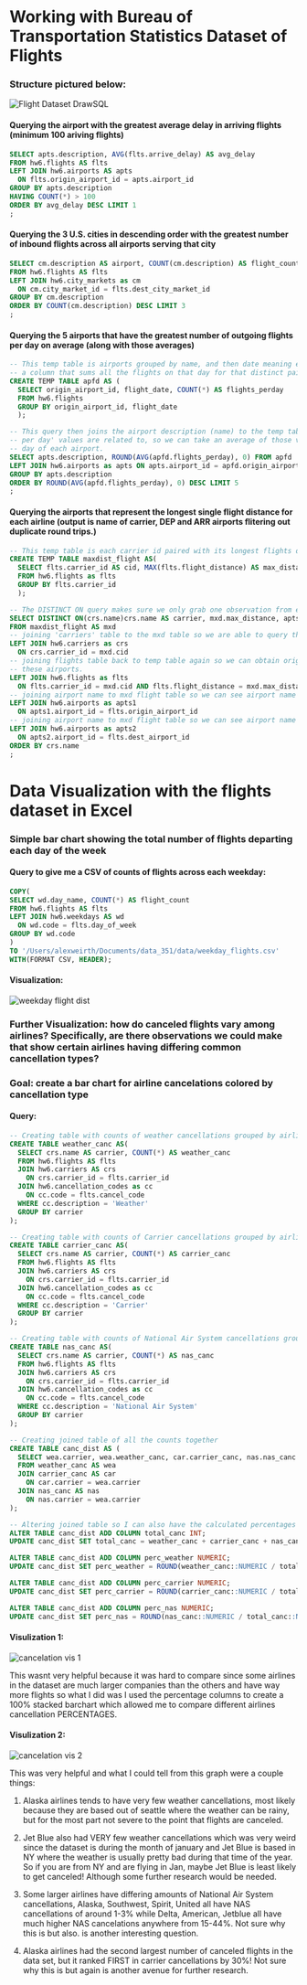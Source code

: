# Working with Bureau of Transportation Statistics Dataset of Flights

### Structure pictured below:

![Flight Dataset DrawSQL](./images/flight_drawsql.png)

#### Querying the airport with the greatest average delay in arriving flights (minimum 100 ariving flights)

```sql
SELECT apts.description, AVG(flts.arrive_delay) AS avg_delay
FROM hw6.flights AS flts
LEFT JOIN hw6.airports AS apts 
  ON flts.origin_airport_id = apts.airport_id
GROUP BY apts.description
HAVING COUNT(*) > 100
ORDER BY avg_delay DESC LIMIT 1
;
```

#### Querying the 3 U.S. cities in descending order with the greatest number of inbound flights across all airports serving that city

```sql
SELECT cm.description AS airport, COUNT(cm.description) AS flight_count
FROM hw6.flights AS flts
LEFT JOIN hw6.city_markets as cm 
  ON cm.city_market_id = flts.dest_city_market_id
GROUP BY cm.description
ORDER BY COUNT(cm.description) DESC LIMIT 3
;
```

#### Querying the 5 airports that have the greatest number of outgoing flights per day on average (along with those averages)

```sql
-- This temp table is airports grouped by name, and then date meaning each entry in the table is groups of distinct aiport/date pairs and
-- a column that sums all the flights on that day for that distinct pair.
CREATE TEMP TABLE apfd AS (
  SELECT origin_airport_id, flight_date, COUNT(*) AS flights_perday
  FROM hw6.flights
  GROUP BY origin_airport_id, flight_date
  );

-- This query then joins the airport description (name) to the temp table apfd so we can group by airport (to which a bunch of 'flights
-- per day' values are related to, so we can take an average of those values which are grouped by airport to give us avg flights per
-- day of each airport.
SELECT apts.description, ROUND(AVG(apfd.flights_perday), 0) FROM apfd
LEFT JOIN hw6.airports as apts ON apts.airport_id = apfd.origin_airport_id
GROUP BY apts.description
ORDER BY ROUND(AVG(apfd.flights_perday), 0) DESC LIMIT 5
;
```

#### Querying the airports that represent the longest single flight distance for each airline (output is name of carrier, DEP and ARR airports flitering out duplicate round trips.)

```sql
-- This temp table is each carrier id paired with its longest flights distance
CREATE TEMP TABLE maxdist_flight AS(
  SELECT flts.carrier_id AS cid, MAX(flts.flight_distance) AS max_distance
  FROM hw6.flights as flts
  GROUP BY flts.carrier_id
  );

-- The DISTINCT ON query makes sure we only grab one observation from each grouping so we cannot have duplicates
SELECT DISTINCT ON(crs.name)crs.name AS carrier, mxd.max_distance, apts1.description AS origin_airport, apts2.description AS destination_airport
FROM maxdist_flight AS mxd
-- joining 'carriers' table to the mxd table so we are able to query the name of the carriers
LEFT JOIN hw6.carriers as crs 
  ON crs.carrier_id = mxd.cid
-- joining flights table back to temp table again so we can obtain origin & dest aiport ids which in a later join we can gdt the names for
-- these airports.
LEFT JOIN hw6.flights as flts 
  ON flts.carrier_id = mxd.cid AND flts.flight_distance = mxd.max_distance
-- joining airport name to mxd flight table so we can see airport name of the origin location
LEFT JOIN hw6.airports as apts1 
  ON apts1.airport_id = flts.origin_airport_id
-- joining airport name to mxd flight table so we can see airport name of the destination location
LEFT JOIN hw6.airports as apts2 
  ON apts2.airport_id = flts.dest_airport_id
ORDER BY crs.name
;
```

# Data Visualization with the flights dataset in Excel

### Simple bar chart showing the total number of flights departing each day of the week

#### Query to give me a CSV of counts of flights across each weekday:

```sql
COPY(
SELECT wd.day_name, COUNT(*) AS flight_count
FROM hw6.flights AS flts
LEFT JOIN hw6.weekdays AS wd 
  ON wd.code = flts.day_of_week
GROUP BY wd.code
)
TO '/Users/alexweirth/Documents/data_351/data/weekday_flights.csv'
WITH(FORMAT CSV, HEADER);
```

#### Visualization:
![weekday flight dist](./images/flight_weekdist.png)

### Further Visualization: how do canceled flights vary among airlines? Specifically, are there observations we could make that show certain airlines having differing common cancellation types?

### Goal: create a bar chart for airline cancelations colored by cancellation type

#### Query:
```sql
-- Creating table with counts of weather cancellations grouped by airline
CREATE TABLE weather_canc AS(
  SELECT crs.name AS carrier, COUNT(*) AS weather_canc
  FROM hw6.flights AS flts
  JOIN hw6.carriers AS crs 
    ON crs.carrier_id = flts.carrier_id
  JOIN hw6.cancellation_codes as cc 
    ON cc.code = flts.cancel_code
  WHERE cc.description = 'Weather'
  GROUP BY carrier
);

-- Creating table with counts of Carrier cancellations grouped by airline
CREATE TABLE carrier_canc AS(
  SELECT crs.name AS carrier, COUNT(*) AS carrier_canc
  FROM hw6.flights AS flts
  JOIN hw6.carriers AS crs 
    ON crs.carrier_id = flts.carrier_id
  JOIN hw6.cancellation_codes as cc 
    ON cc.code = flts.cancel_code
  WHERE cc.description = 'Carrier'
  GROUP BY carrier
);

-- Creating table with counts of National Air System cancellations grouped by airline
CREATE TABLE nas_canc AS(
  SELECT crs.name AS carrier, COUNT(*) AS nas_canc
  FROM hw6.flights AS flts
  JOIN hw6.carriers AS crs 
    ON crs.carrier_id = flts.carrier_id
  JOIN hw6.cancellation_codes as cc 
    ON cc.code = flts.cancel_code
  WHERE cc.description = 'National Air System'
  GROUP BY carrier
);

-- Creating joined table of all the counts together
CREATE TABLE canc_dist AS (
  SELECT wea.carrier, wea.weather_canc, car.carrier_canc, nas.nas_canc
  FROM weather_canc AS wea
  JOIN carrier_canc AS car 
    ON car.carrier = wea.carrier
  JOIN nas_canc AS nas 
    ON nas.carrier = wea.carrier
);

-- Altering joined table so I can also have the calculated percentages of each type of cancellation grouped by airline.
ALTER TABLE canc_dist ADD COLUMN total_canc INT;
UPDATE canc_dist SET total_canc = weather_canc + carrier_canc + nas_canc;

ALTER TABLE canc_dist ADD COLUMN perc_weather NUMERIC;
UPDATE canc_dist SET perc_weather = ROUND(weather_canc::NUMERIC / total_canc::NUMERIC, 2);

ALTER TABLE canc_dist ADD COLUMN perc_carrier NUMERIC;
UPDATE canc_dist SET perc_carrier = ROUND(carrier_canc::NUMERIC / total_canc::NUMERIC, 2);

ALTER TABLE canc_dist ADD COLUMN perc_nas NUMERIC;
UPDATE canc_dist SET perc_nas = ROUND(nas_canc::NUMERIC / total_canc::NUMERIC, 2);
```

#### Visulization 1: 

![cancelation vis 1](./images/2b_vis1.png)

This wasnt very helpful because it was hard to compare since some airlines in the dataset are much larger companies than the others and have way more flights so what I did was I used the percentage columns to create a 100% stacked barchart which allowed me to compare different airlines cancellation PERCENTAGES.

#### Visulization 2: 

![cancelation vis 2](./images/2b_vis2.png)

This was very helpful and what I could tell from this graph were a couple things:

1. Alaska airlines tends to have very few weather cancellations, most likely because they are based out of seattle where the weather can be rainy,
but for the most part not severe to the point that flights are canceled.

2. Jet Blue also had VERY few weather cancellations which was very weird since the dataset is during the month of january and Jet Blue is based in 
NY where the weather is usually pretty bad during that time of the year. So if you are from NY and are flying in Jan, maybe Jet Blue is least likely
to get canceled! Although some further research would be needed.

3. Some larger airlines have differing amounts of National Air System cancellations, Alaska, Southwest, Spirit, United all have NAS cancellations of around 1-3% while Delta, American, Jetblue all have much higher NAS cancelations anywhere from 15-44%. Not sure why this is but also. is another interesting question.

4. Alaska airlines had the second largest number of canceled flights in the data set, but it ranked FIRST in carrier cancellations by 30%! Not sure why this is but again is another avenue for further research.


